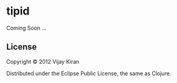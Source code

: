 # tipid

Coming Soon ...

## License

Copyright © 2012 Vijay Kiran

Distributed under the Eclipse Public License, the same as Clojure.
